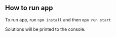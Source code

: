 ## How to run app

To run app, run `npm install` and then `npm run start`

Solutions will be printed to the console.

